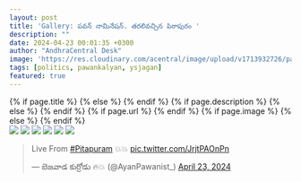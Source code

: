 ```yaml
---
layout: post
title: 'Gallery: పవన్ నామినేషన్. తరలివచ్చిన పిఠాపురం '
description: ""
date: 2024-04-23 00:01:35 +0300
author: "AndhraCentral Desk"
image: 'https://res.cloudinary.com/acentral/image/upload/v1713932726/pawank/pawan-files-nomination-from-pithapuram-and-declares-assets_b_2304240449_cddcbs.jpg'
tags: [politics, pawankalyan, ysjagan]
featured: true
---
```


<meta content="{{ site.title }}" property="og:site_name">
{% if page.title %}
  <meta content="{{ page.title }}" property="og:title">
{% else %}
  <meta content="{{ site.title }}" property="og:title">
{% endif %}
{% if page.description %}
  <meta content="{{ page.description }}" property="og:description">
{% else %}
  <meta content="{{ site.description }}" property="og:description">
{% endif %}
{% if page.url %}
  <meta content="{{ site.url }}{{ page.url }}" property="og:url">
{% endif %}
{% if page.image %}
  <meta content="https://res.cloudinary.com/acentral/image/upload/v1713932726/pawank/pawan-files-nomination-from-pithapuram-and-declares-assets_b_2304240449_cddcbs.jpg" property="og:image">
{% else %}
  <meta content="{{ site.url }}/images/og.png" property="og:image">
{% endif %}

<div class="gallery-box">
  <div class="gallery">
    <img src="https://res.cloudinary.com/acentral/image/upload/v1713932723/pawank/pawankalyan-6_eaddxh.jpg" loading="lazy">
    <img src="https://res.cloudinary.com/acentral/image/upload/v1713932726/pawank/pawan-files-nomination-from-pithapuram-and-declares-assets_b_2304240449_cddcbs.jpg" loading="lazy">
    <img src="https://res.cloudinary.com/acentral/image/upload/v1713932949/pawank/1pitaapuram_asb7jl.png" loading="lazy">
    <img src="https://res.cloudinary.com/acentral/image/upload/v1713932950/pawank/3pitaapuram_u8tseu.png" loading="lazy">
    <img src="https://res.cloudinary.com/acentral/image/upload/v1713932950/pawank/2pitaapuram_zaoibj.png" loading="lazy">
    <img src="https://res.cloudinary.com/acentral/image/upload/v1713932952/pawank/4pitaapuram_sselhp.png" loading="lazy">
  </div>
</div>


<blockquote class="twitter-tweet"><p lang="en" dir="ltr">Live From <a href="https://twitter.com/hashtag/Pitapuram?src=hash&amp;ref_src=twsrc%5Etfw">#Pitapuram</a> 💥💥 <a href="https://t.co/JrjtPAOnPn">pic.twitter.com/JrjtPAOnPn</a></p>&mdash; బెజవాడ కుర్రోడు 🔥💥 (@AyanPawanist_) <a href="https://twitter.com/AyanPawanist_/status/1782656954026152172?ref_src=twsrc%5Etfw">April 23, 2024</a></blockquote> <script async src="https://platform.twitter.com/widgets.js" charset="utf-8"></script>
